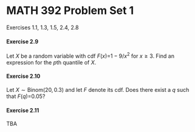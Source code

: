MATH 392 Problem Set 1
================

Exercises 1.1, 1.3, 1.5, 2.4, 2.8

#### Exercise 2.9

Let *X* be a random variable with cdf *F*(*x*)=1 − 9/*x*<sup>2</sup> for *x* ≥ 3. Find an expression for the *p*th quantile of *X*.

#### Exercise 2.10

Let *X* ∼ Binom(20, 0.3) and let *F* denote its cdf. Does there exist a *q* such that *F*(*q*)=0.05?

#### Exercise 2.11

TBA
